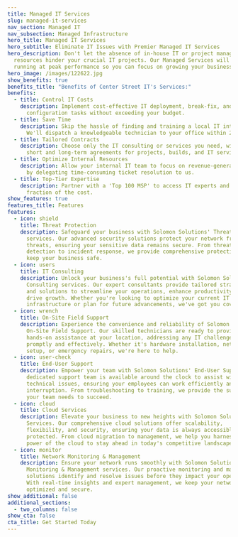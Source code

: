 ```yaml
---
title: Managed IT Services
slug: managed-it-services
nav_section: Managed IT
nav_subsection: Managed Infrastructure
hero_title: Managed IT Services
hero_subtitle: Eliminate IT Issues with Premier Managed IT Services
hero_description: Don't let the absence of in-house IT or project management
  resources hinder your crucial IT projects. Our Managed Services will keep you
  running at peak performance so you can focus on growing your business.
hero_image: /images/122622.jpg
show_benefits: true
benefits_title: "Benefits of Center Street IT's Services:"
benefits:
  - title: Control IT Costs
    description: Implement cost-effective IT deployment, break-fix, and
      configuration tasks without exceeding your budget.
  - title: Save Time
    description: Skip the hassle of finding and training a local IT integrator.
      We'll dispatch a knowledgeable technician to your office within 24 hours.
  - title: Tailored Contracts
    description: Choose only the IT consulting or services you need, with flexible
      short and long-term agreements for projects, builds, and IT services.
  - title: Optimize Internal Resources
    description: Allow your internal IT team to focus on revenue-generating projects
      by delegating time-consuming ticket resolution to us.
  - title: Top-Tier Expertise
    description: Partner with a 'Top 100 MSP' to access IT experts and tools at a
      fraction of the cost.
show_features: true
features_title: Features
features:
  - icon: shield
    title: Threat Protection
    description: Safeguard your business with Solomon Solutions' Threat Protection
      services. Our advanced security solutions protect your network from cyber
      threats, ensuring your sensitive data remains secure. From threat
      detection to incident response, we provide comprehensive protection to
      keep your business safe.
  - icon: users
    title: IT Consulting
    description: Unlock your business's full potential with Solomon Solutions' IT
      Consulting services. Our expert consultants provide tailored strategies
      and solutions to streamline your operations, enhance productivity, and
      drive growth. Whether you're looking to optimize your current IT
      infrastructure or plan for future advancements, we've got you covered.
  - icon: wrench
    title: On-Site Field Support
    description: Experience the convenience and reliability of Solomon Solutions'
      On-Site Field Support. Our skilled technicians are ready to provide
      hands-on assistance at your location, addressing any IT challenges
      promptly and effectively. Whether it's hardware installation, network
      setup, or emergency repairs, we're here to help.
  - icon: user-check
    title: End-User Support
    description: Empower your team with Solomon Solutions' End-User Support. Our
      dedicated support team is available around the clock to assist with any
      technical issues, ensuring your employees can work efficiently and without
      interruption. From troubleshooting to training, we provide the support
      your team needs to succeed.
  - icon: cloud
    title: Cloud Services
    description: Elevate your business to new heights with Solomon Solutions' Cloud
      Services. Our comprehensive cloud solutions offer scalability,
      flexibility, and security, ensuring your data is always accessible and
      protected. From cloud migration to management, we help you harness the
      power of the cloud to stay ahead in today's competitive landscape.
  - icon: monitor
    title: Network Monitoring & Management
    description: Ensure your network runs smoothly with Solomon Solutions' Network
      Monitoring & Management services. Our proactive monitoring and management
      solutions identify and resolve issues before they impact your operations.
      With real-time insights and expert management, we keep your network
      optimized and secure.
show_additional: false
additional_sections:
  - two_columns: false
show_cta: false
cta_title: Get Started Today
---
```

